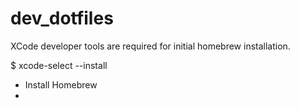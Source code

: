 # dev_dotfiles

XCode developer tools are required for initial homebrew installation.

$ xcode-select --install


- Install Homebrew
- 